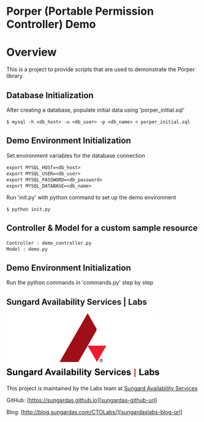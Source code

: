 
# Porper (Portable Permission Controller) Demo

Overview
=================

This is a project to provide scripts that are used to demonstrate the Porper library.


## Database Initialization

After creating a database, populate initial data using 'porper_initial.sql'
```
$ mysql -h <db_host> -u <db_user> -p <db_name> < porper_initial.sql
```


## Demo Environment Initialization

Set environment variables for the database connection
```
export MYSQL_HOST=<db_host>
export MYSQL_USER=<db_user>
export MYSQL_PASSWORD=<db_password>
export MYSQL_DATABASE=<db_name>
```

Run 'init.py' with python command to set up the demo environment
```
$ python init.py
```

## Controller & Model for a custom sample resource
```
Controller : demo_controller.py
Model : demo.py
```

## Demo Environment Initialization

Run the python commands in 'commands.py' step by step


## Sungard Availability Services | Labs
[![Sungard Availability Services | Labs][labs-image]][labs-github-url]

This project is maintained by the Labs team at [Sungard Availability
Services][sungardas-url]

GitHub: [https://sungardas.github.io][sungardas-github-url]

Blog: [http://blog.sungardas.com/CTOLabs/][sungardaslabs-blog-url]

[porper-core-url]: https://github.com/SungardAS/porper-core
[labs-github-url]: https://sungardas.github.io
[labs-image]: https://raw.githubusercontent.com/SungardAS/repo-assets/master/images/logos/sungardas-labs-logo-small.png
[sungardas-github-url]: https://sungardas.github.io
[sungardas-url]: http://sungardas.com
[sungardaslabs-blog-url]: http://blog.sungardas.com/CTOLabs/

